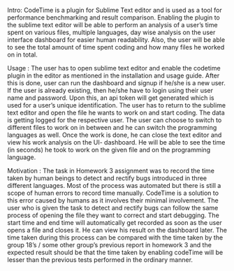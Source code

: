 Intro:
CodeTime is a plugin for Sublime Text editor and is used as a tool for performance benchmarking and result comparison. Enabling the plugin to the sublime text editor will be able to perform an analysis of a user’s time spent on various files, multiple languages, day wise analysis on the user interface dashboard for easier human readability. Also, the user will be able to see the total amount of time spent coding and how many files he worked on in total. 

Usage :
The user has to open sublime text editor and enable the codetime plugin in the editor as mentioned in the installation and usage guide. After this is done, user can run the dashboard and signup if he/she is a new user. If the user is already existing, then he/she have to login using their user name and password. Upon this, an api token will get generated which is used for a user’s unique identification. 
The user has to return to the sublime text editor and open the file he wants to work on and start coding. The data is getting logged for the respective user. The user can choose to switch to different files to work on in between and he can switch the programming languages as well. Once the work is done, he can close the text editor and view his work analysis on the UI- dashboard. He will be able to see the time (in seconds) he took to work on the given file and on the programming language. 

Motivation :
The task in Homework 3 assignment was to record the time taken by human beings to detect and rectify bugs introduced in three different languages. Most of the process was automated but there is still a scope of human errors to record time manually. CodeTime is a solution to this error caused by humans as it involves their minimal involvement. The user who is given the task to detect and rectify bugs can follow the same process of opening the file they want to correct and start debugging. The start time and end time will automatically get recorded as soon as the user opens a file and closes it. He can view his result on the dashboard later. The time taken during this process can be compared with the time taken by the group 18’s / some other group’s previous report in homework 3 and the expected result should be that the time taken by enabling codeTime will be lesser than the previous tests performed in the ordinary manner.  

